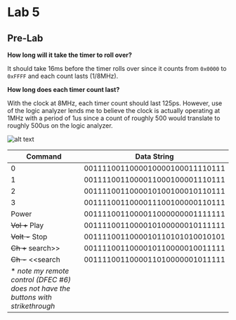 Lab 5
====

## Pre-Lab

**How long will it take the timer to roll over?**

It should take 16ms before the timer rolls over since it counts from `0x0000` to `0xFFFF` and each count lasts (1/8MHz).

**How long does each timer count last?**

With the clock at 8MHz, each timer count should last 125ps. However, use of the logic analyzer lends me to believe the clock is actually operating at 1MHz with a period of 1us since a count of roughly 500 would translate to roughly 500us on the logic analyzer.

![alt text](http://i.imgur.com/rKiKi6n.png "GO ARMY, BEAT AIR FORCE")


| Command  |           Data String           |
|----------|:-------------------------------:|
| 0        | 0011110011000010000100011110111 |
| 1        | 0011110011000011000100001110111 |
| 2        | 0011110011000010100100010110111 |
| 3        | 0011110011000011100100000110111 |
| Power      | 0011110011000011000000001111111 |
| ~~Vol +~~ Play     | 0011110011000010100000010111111 |
| ~~Volt -~~ Stop     | 0011110011000010110101010010101 |
| ~~Ch +~~ search>> | 0011110011000010110000010011111 |
| ~~Ch -~~ <<search | 0011110011000011010000001011111 |
| * *note my remote control (DFEC #6) does not have the buttons with strikethrough* |
